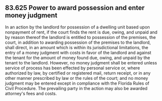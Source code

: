 ## 83.625 Power to award possession and enter money judgment
In an action by the landlord for possession of a dwelling unit based upon nonpayment of rent, if the court finds the rent is due, owing, and unpaid and by reason thereof the landlord is entitled to possession of the premises, the court, in addition to awarding possession of the premises to the landlord, shall direct, in an amount which is within its jurisdictional limitations, the entry of a money judgment with costs in favor of the landlord and against the tenant for the amount of money found due, owing, and unpaid by the tenant to the landlord. However, no money judgment shall be entered unless service of process has been effected by personal service or, where authorized by law, by certified or registered mail, return receipt, or in any other manner prescribed by law or the rules of the court; and no money judgment may be entered except in compliance with the Florida Rules of Civil Procedure. The prevailing party in the action may also be awarded attorney's fees and costs. 